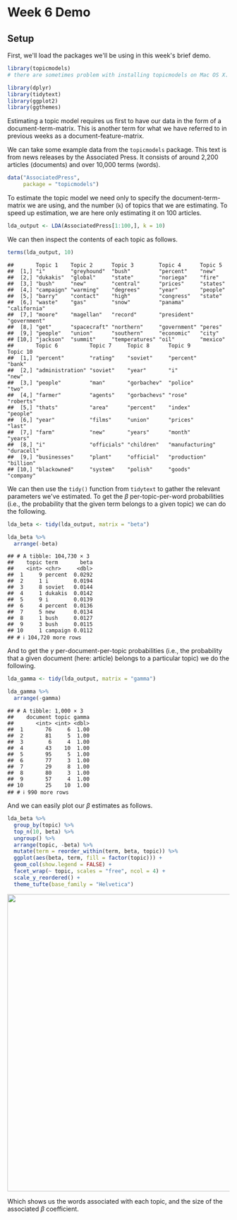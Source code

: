 # Week 6 Demo

## Setup
First, we'll load the packages we'll be using in this week's brief demo. 


```r
library(topicmodels)
# there are sometimes problem with installing topicmodels on Mac OS X. You can find help on Ken benoit's page here: https://kenbenoit.net/how-to-install-the-r-package-topicmodels-on-os-x/. For me, this required installing gsl and modeltools.

library(dplyr)
library(tidytext)
library(ggplot2)
library(ggthemes)
```

Estimating a topic model requires us first to have our data in the form of a document-term-matrix. This is another term for what we have referred to in previous weeks as a document-feature-matrix.

We can take some example data from the `topicmodels` package. This text is from news releases by the Associated Press. It consists of around 2,200 articles (documents) and over 10,000 terms (words).


```r
data("AssociatedPress", 
     package = "topicmodels")
```

To estimate the topic model we need only to specify the document-term-matrix we are using, and the number (`k`) of topics that we are estimating. To speed up estimation, we are here only estimating it on 100 articles.


```r
lda_output <- LDA(AssociatedPress[1:100,], k = 10)
```

We can then inspect the contents of each topic as follows.


```r
terms(lda_output, 10)
```

```
##       Topic 1    Topic 2      Topic 3        Topic 4      Topic 5     
##  [1,] "i"        "greyhound"  "bush"         "percent"    "new"       
##  [2,] "dukakis"  "global"     "state"        "noriega"    "fire"      
##  [3,] "bush"     "new"        "central"      "prices"     "states"    
##  [4,] "campaign" "warming"    "degrees"      "year"       "people"    
##  [5,] "barry"    "contact"    "high"         "congress"   "state"     
##  [6,] "waste"    "gas"        "snow"         "panama"     "california"
##  [7,] "moore"    "magellan"   "record"       "president"  "government"
##  [8,] "get"      "spacecraft" "northern"     "government" "peres"     
##  [9,] "people"   "union"      "southern"     "economic"   "city"      
## [10,] "jackson"  "summit"     "temperatures" "oil"        "mexico"    
##       Topic 6          Topic 7     Topic 8      Topic 9         Topic 10  
##  [1,] "percent"        "rating"    "soviet"     "percent"       "bank"    
##  [2,] "administration" "soviet"    "year"       "i"             "new"     
##  [3,] "people"         "man"       "gorbachev"  "police"        "two"     
##  [4,] "farmer"         "agents"    "gorbachevs" "rose"          "roberts" 
##  [5,] "thats"          "area"      "percent"    "index"         "people"  
##  [6,] "year"           "films"     "union"      "prices"        "last"    
##  [7,] "farm"           "new"       "years"      "month"         "years"   
##  [8,] "i"              "officials" "children"   "manufacturing" "duracell"
##  [9,] "businesses"     "plant"     "official"   "production"    "billion" 
## [10,] "blackowned"     "system"    "polish"     "goods"         "company"
```

We can then use the `tidy()` function from `tidytext` to gather the relevant parameters we've estimated. To get the $\beta$ per-topic-per-word probabilities (i.e., the probability that the given term belongs to a given topic) we can do the following.


```r
lda_beta <- tidy(lda_output, matrix = "beta")

lda_beta %>%
  arrange(-beta)
```

```
## # A tibble: 104,730 × 3
##    topic term       beta
##    <int> <chr>     <dbl>
##  1     9 percent  0.0292
##  2     1 i        0.0194
##  3     8 soviet   0.0144
##  4     1 dukakis  0.0142
##  5     9 i        0.0139
##  6     4 percent  0.0136
##  7     5 new      0.0134
##  8     1 bush     0.0127
##  9     3 bush     0.0115
## 10     1 campaign 0.0112
## # ℹ 104,720 more rows
```

And to get the $\gamma$ per-document-per-topic probabilities (i.e., the probability that a given document (here: article) belongs to a particular topic) we do the following.



```r
lda_gamma <- tidy(lda_output, matrix = "gamma")

lda_gamma %>%
  arrange(-gamma)
```

```
## # A tibble: 1,000 × 3
##    document topic gamma
##       <int> <int> <dbl>
##  1       76     6  1.00
##  2       81     5  1.00
##  3        6     4  1.00
##  4       43    10  1.00
##  5       95     5  1.00
##  6       77     3  1.00
##  7       29     8  1.00
##  8       80     3  1.00
##  9       57     4  1.00
## 10       25    10  1.00
## # ℹ 990 more rows
```

And we can easily plot our $\beta$ estimates as follows.


```r
lda_beta %>%
  group_by(topic) %>%
  top_n(10, beta) %>%
  ungroup() %>%
  arrange(topic, -beta) %>%
  mutate(term = reorder_within(term, beta, topic)) %>%
  ggplot(aes(beta, term, fill = factor(topic))) +
  geom_col(show.legend = FALSE) +
  facet_wrap(~ topic, scales = "free", ncol = 4) +
  scale_y_reordered() +
  theme_tufte(base_family = "Helvetica")
```

<img src="06-week6demo_files/figure-html/unnamed-chunk-7-1.png" width="672" />

Which shows us the words associated with each topic, and the size of the associated $\beta$ coefficient. 
